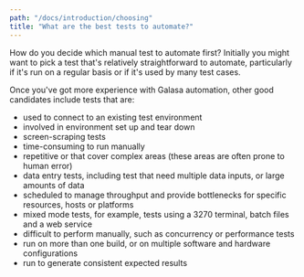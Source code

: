 ```yaml
---
path: "/docs/introduction/choosing"
title: "What are the best tests to automate?"
---
```


How do you decide which manual test to automate first? Initially you might want to pick a test that's relatively straightforward to automate, particularly if it's run on a regular basis or if it's used by many test cases. 

Once you've got more experience with Galasa automation, other good candidates include tests that are:

- used to connect to an existing test environment
- involved in environment set up and tear down
- screen-scraping tests
- time-consuming to run manually
- repetitive or that cover complex areas (these areas are often prone to human error)
- data entry tests, including test that need multiple data inputs, or large amounts of data
- scheduled to manage throughput and provide bottlenecks for specific resources, hosts or platforms
- mixed mode tests, for example, tests using a 3270 terminal, batch files and a web service
- difficult to perform manually, such as concurrency or performance tests
- run on more than one build, or on multiple software and hardware configurations 
- run to generate consistent expected results
